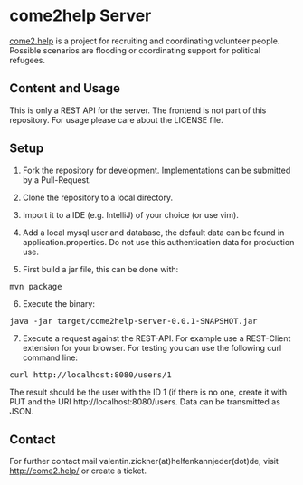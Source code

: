 # come2help Server

<a href="http://come2.help">come2.help</a> is a project for recruiting and coordinating volunteer people.
Possible scenarios are flooding or coordinating support for political refugees.

## Content and Usage

This is only a REST API for the server. The frontend is not part of this repository. For usage please care about the
LICENSE file.
 
## Setup

1. Fork the repository for development. Implementations can be submitted by a Pull-Request.

2. Clone the repository to a local directory.

3. Import it to a IDE (e.g. IntelliJ) of your choice (or use vim).

4. Add a local mysql user and database, the default data can be found in application.properties. Do not use this
authentication data for production use.

5. First build a jar file, this can be done with:
<pre>mvn package</pre>

6. Execute the binary:
<pre>java -jar target/come2help-server-0.0.1-SNAPSHOT.jar</pre>

7. Execute a request against the REST-API. For example use a REST-Client extension for your browser. For testing you can
use the following curl command line:
<pre>curl http://localhost:8080/users/1</pre>
The result should be the user with the ID 1 (if there is no one, create it with PUT and the URI http://localhost:8080/users.
Data can be transmitted as JSON.

## Contact

For further contact mail valentin.zickner(at)helfenkannjeder(dot)de, visit http://come2.help/ or create a ticket.